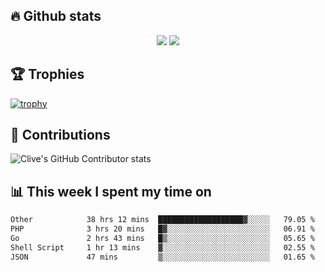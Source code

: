 ## &#128293; Github stats

<!-- GitHub Readme Streak Stats - https://github.com/DenverCoder1/github-readme-streak-stats -->
<p align="center">

<picture>
  <source 
    srcset="https://github-readme-stats.vercel.app/api?username=clivewalkden&count_private=true&show_icons=true&theme=darcula"
    media="(prefers-color-scheme: dark)"
  />
  <source
    srcset="https://github-readme-stats.vercel.app/api?username=clivewalkden&count_private=true&show_icons=true&theme=calm"
    media="(prefers-color-scheme: light), (prefers-color-scheme: no-preference)"
  />
  <img src="https://github-readme-stats.vercel.app/api?username=clivewalkden&count_private=true&show_icons=true&theme=darcula" />
</picture>

<a href="https://git.io/streak-stats" target="_blank">
  <img src="http://github-readme-streak-stats.herokuapp.com?user=clivewalkden&theme=darcula&date_format=j%20M%5B%20Y%5D" />
</a>

</p>

## &#127942; Trophies
[![trophy](https://github-profile-trophy.vercel.app/?username=clivewalkden&theme=onedark)](https://github.com/clivewalkden/github-profile-trophy)

## &#129309; Contributions
![Clive's GitHub Contributor stats](https://github-contributor-stats.vercel.app/api?username=clivewalkden)

## &#128202; This week I spent my time on
<!--START_SECTION:waka-->

```txt
Other            38 hrs 12 mins  ███████████████████▓░░░░░   79.05 %
PHP              3 hrs 20 mins   █▓░░░░░░░░░░░░░░░░░░░░░░░   06.91 %
Go               2 hrs 43 mins   █▒░░░░░░░░░░░░░░░░░░░░░░░   05.65 %
Shell Script     1 hr 13 mins    ▓░░░░░░░░░░░░░░░░░░░░░░░░   02.55 %
JSON             47 mins         ▒░░░░░░░░░░░░░░░░░░░░░░░░   01.65 %
```

<!--END_SECTION:waka-->
